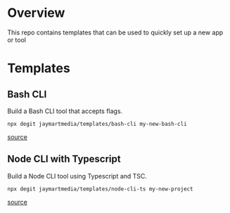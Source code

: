 # Overview

This repo contains templates that can be used to quickly set up a new app or tool

# Templates

## Bash CLI

Build a Bash CLI tool that accepts flags.

`npx degit jaymartmedia/templates/bash-cli my-new-bash-cli`

[source](./bash-cli/)

## Node CLI with Typescript

Build a Node CLI tool using Typescript and TSC.

`npx degit jaymartmedia/templates/node-cli-ts my-new-project`

[source](./node-cli-ts/)